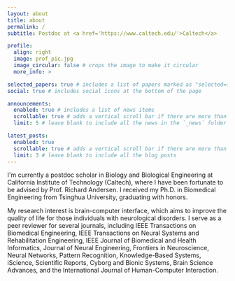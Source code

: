 ```yaml
---
layout: about
title: about
permalink: /
subtitle: Postdoc at <a href='https://www.caltech.edu/'>Caltech</a>

profile:
  align: right
  image: prof_pic.jpg
  image_circular: false # crops the image to make it circular
  more_info: >

selected_papers: true # includes a list of papers marked as "selected={true}"
social: true # includes social icons at the bottom of the page

announcements:
  enabled: true # includes a list of news items
  scrollable: true # adds a vertical scroll bar if there are more than 3 news items
  limit: 5 # leave blank to include all the news in the `_news` folder

latest_posts:
  enabled: true
  scrollable: true # adds a vertical scroll bar if there are more than 3 new posts items
  limit: 3 # leave blank to include all the blog posts
---
```


I'm currently a postdoc scholar in Biology and Biological Engineering at California Institute of Technology (Caltech), where I have been fortunate to be advised by Prof. Richard Andersen. I received my Ph.D. in Biomedical Engineering from Tsinghua University, graduating with honors. 

My research interest is brain-computer interface, which aims to improve the quality of life for those individuals with neurological disorders. I serve as a peer reviewer for several journals, including IEEE Transactions on Biomedical Engineering, IEEE Transactions on Neural Systems and Rehabilitation Engineering, IEEE Journal of Biomedical and Health Informatics, Journal of Neural Engineering, Frontiers in Neuroscience, Neural Networks, Pattern Recognition, Knowledge-Based Systems, iScience, Scientific Reports, Cyborg and Bionic Systems, Brain Science Advances, and the International Journal of Human-Computer Interaction.
